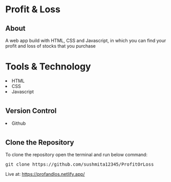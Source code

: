 # Profit & Loss

<h2>About</h2>
A web app build with HTML, CSS and Javascript, in which you can find your profit and loss of stocks that you purchase

# Tools & Technology
<li>HTML</li>
<li>CSS</li>
<li>Javascript</li>

# <h2>Version Control</h2>
<li> Github </li>

# <h2>Clone the Repository</h2>
To clone the repository open the terminal and run below command:</br>
<pre>git clone https://github.com/sushmita12345/ProfitOrLoss</pre>

Live at: https://profandlos.netlify.app/